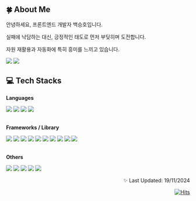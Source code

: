
## 🍀 About Me

<p>안녕하세요, 프론트엔드 개발자 백승호입니다.</p>
<p>실패에 낙담하는 대신, 긍정적인 태도로 먼저 부딪히며 도전합니다.</p>
<p>자원 재활용과 자동화에 특히 흥미를 느끼고 있습니다.</p>

<p>
  <a href="https://seunghowhite.github.io" target="_blank"><img src="https://img.shields.io/badge/Blog-181717?style=for-the-badge&logo=github&logoColor=white"/></a>
  <a href="mailto:qortmdgh0320@gmail.com" target="_blank"><img src="https://img.shields.io/badge/qortmdgh0320@gmail.com-EA4335?style=for-the-badge&logo=Gmail&logoColor=white"/></a>
  
</p>

## 💻 Tech Stacks

**Languages**
<div>
  <img src="https://img.shields.io/badge/JavaScript-131418?style=for-the-badge&logo=javascript&logoColor=f7df1e" />
  <img src="https://img.shields.io/badge/TypeScript-131418?style=for-the-badge&logo=typescript&logoColor=007ACC" />
  <img src="https://img.shields.io/badge/HTML5-131418?style=for-the-badge&logo=html5&logoColor=E34F26" />
  <img src="https://img.shields.io/badge/CSS3-131418?style=for-the-badge&logo=css3&logoColor=1572B6" />
</div><br />

**Frameworks / Library**
<div>
  <img src="https://img.shields.io/badge/React-131418?style=for-the-badge&logo=react&logoColor=61DAFB" />
  <img src="https://img.shields.io/badge/Next.js-131418?style=for-the-badge&logo=nextdotjs&logoColor=FFFFFF" />
  <img src="https://img.shields.io/badge/React_Native-131418?style=for-the-badge&logo=react&logoColor=61DAFB" />
  <img src="https://img.shields.io/badge/Tailwind_CSS-131418?style=for-the-badge&logo=tailwindcss&logoColor=06B6D4" />
  <img src="https://img.shields.io/badge/styled--components-131418?style=for-the-badge&logo=styled-components&logoColor=DB7093" />
  <img src="https://img.shields.io/badge/React_Query-131418?style=for-the-badge&logo=reactquery&logoColor=FF4154" />
  <img src="https://img.shields.io/badge/Recoil-131418?style=for-the-badge&logo=recoil&logoColor=007AF4" />
  <img src="https://img.shields.io/badge/Redux-131418?style=for-the-badge&logo=redux&logoColor=764ABC" />
  <img src="https://img.shields.io/badge/ESLint-131418?style=for-the-badge&logo=eslint&logoColor=4B32C3" />
  <img src="https://img.shields.io/badge/Prettier-131418?style=for-the-badge&logo=prettier&logoColor=F7B93E" />
</div>

<br />

**Others**
<div>
  
  <img src="https://img.shields.io/badge/Git-131418?style=for-the-badge&logo=git&logoColor=F05032" />
  <img src="https://img.shields.io/badge/Docker-131418?style=for-the-badge&logo=docker&logoColor=2496ED" />
  <img src="https://img.shields.io/badge/Ubuntu-131418?style=for-the-badge&logo=ubuntu&logoColor=E95420" />
  <img src="https://img.shields.io/badge/Jenkins-131418?style=for-the-badge&logo=jenkins&logoColor=D24939" />
  <img src="https://img.shields.io/badge/Microsoft_Azure-131418?style=for-the-badge&logo=microsoft-azure&logoColor=0078D4" />
</div>

<div align="right">
  <p>✨ Last Updated: 19/11/2024 </p>
  <a href="https://hits.seeyoufarm.com">
    <img src="https://hits.seeyoufarm.com/api/count/incr/badge.svg?url=https%3A%2F%2Fgithub.com%2Fseunghowhite&count_bg=%23000000&title_bg=%230477FB&icon=&icon_color=%23E7E7E7&title=Views&edge_flat=false" alt="Hits">
  </a>
</div>

